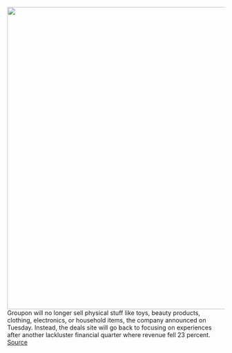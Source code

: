 <img src='https://cdn.vox-cdn.com/thumbor/9Y-Ey4OdQ_8IwSoI4ZyXqne7-Nc=/0x0:3000x1862/1200x800/filters:focal(1260x691:1740x1171)/cdn.vox-cdn.com/uploads/chorus_image/image/66335355/115809566.jpg.0.jpg' width='700px' /><br/>
Groupon will no longer sell physical stuff like toys, beauty products, clothing, electronics, or household items, the company announced on Tuesday. Instead, the deals site will go back to focusing on experiences after another lackluster financial quarter where revenue fell 23 percent.
<a href='https://www.theverge.com/2020/2/19/21143595/groupon-products-physical-sales-ended-experiences'> Source <a/>